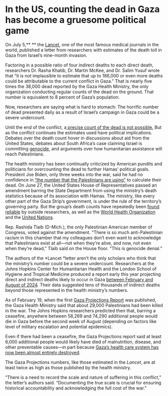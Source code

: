 # In the US, counting the dead in Gaza has become a gruesome political game

On July 5,** ** the [ Lancet](https://www.thelancet.com/journals/lancet/article/PIIS0140-6736(24)01169-3/fulltext), one of the most famous medical journals in the world, published a letter from researchers with estimates of the death toll in Gaza from Israel’s nine-month invasion.

Factoring in a possible ratio of four indirect deaths to each direct death, researchers Dr. Rasha Khatib, Dr. Martin McKee, and Dr. Salim Yusuf wrote that “it is not implausible to estimate that up to 186,000 or even more deaths could be attributable to the current conflict in Gaza.” That is nearly five times the 38,000 dead reported by the Gaza Health Ministry, the only organization conducting regular counts of the dead on the ground. That number is equivalent to 8 percent of Gaza’s population.

Now, researchers are saying what is hard to stomach: The horrific number of dead presented daily as a result of Israel’s campaign in Gaza could be a severe undercount.

Until the end of the conflict, a[ precise count of the dead is not possible.](https://www.bbc.com/news/world-41038987) But as the conflict continues the estimates used have political implications. Debates over the death count hover in discussions about aid from the United States, debates about South Africa’s case claiming Israel is committing [genocide](https://www.motherjones.com/politics/2024/06/israel-palestine-gaza-genocide-war-crimes-icj-south-africa-raphael-lemkin/), and arguments over how humanitarian assistance will reach Palestinians.

The health ministry has been continually criticized by American pundits and politicians for overcounting the dead to further Hamas’ political goals. President Joe Biden, only three weeks into the war, said he had no confidence in [“the number that the Palestinians are using”](https://www.aljazeera.com/news/liveblog/2023/10/24/israel-hamas-war-live-fuel-shortfall-could-force-un-to-halt-work-in-gaza-2) to calculate their dead. On June 27, the United States House of Representatives passed an amendment barring the State Department from using the ministry’s death statistics because of its association with Hamas. The ministry, like every other part of the Gaza Strip’s government, is under the rule of the territory’s governing party. But the group’s death counts have repeatedly been [found reliable](https://www.thelancet.com/journals/lancet/article/PIIS0140-6736(23)02713-7/fulltext) by outside researchers, as well as the [World Health Organization](https://www.reuters.com/world/middle-east/nothing-wrong-with-gaza-death-toll-figures-who-says-2024-05-14/) and the [United Nations](https://www.aljazeera.com/news/2023/10/27/un-says-gaza-health-ministry-death-tolls-in-previous-wars).

Rep. Rashida Tlaib (D-Mich.), the only Palestinian American member of Congress, voted against the amendment. “There is so much anti-Palestinian racism in this chamber that my colleagues don’t even want to acknowledge that Palestinians exist at all—not when they’re alive, and now, not even when they’re dead,” Tlaib said on the House floor. “This is genocide denial.”

The authors of the *Lancet *letter aren’t the only scholars who think that the ministry’s number could be a severe undercount. Researchers at the Johns Hopkins Center for Humanitarian Health and the London School of Hygiene and Tropical Medicine produced a report early this year projecting direct and indirect deaths likely to occur in Gaza [between February and August of 2024](https://gaza-projections.org/). Their data suggested tens of thousands of indirect deaths beyond those represented in the health ministry’s numbers.

As of February 19, when the first [Gaza Projections Report](https://gaza-projections.org/gaza_projections_report.pdf) was published, the Gaza Health Ministry said that about 29,000 Palestinians had been killed in the war. The Johns Hopkins researchers predicted then that, barring a ceasefire, anywhere between 58,269 and 74,290 additional people would die in Gaza before the second week of August (depending on factors like level of military escalation and potential epidemics).

Even if there had been a ceasefire, the Gaza Projections report said at least 6,000 additional people would likely have died of malnutrition, disease, and other preventable causes—in part because [Gaza’s health care system has now been almost entirely destroyed](https://www.reuters.com/investigates/special-report/israel-palestinians-gaza-health/).

The Gaza Projections numbers, like those estimated in the *Lancet*, are at least twice as high as those published by the health ministry.

“There is a need to record the scale and nature of suffering in this conflict,” the letter’s authors said. “Documenting the true scale is crucial for ensuring historical accountability and acknowledging the full cost of the war.”
